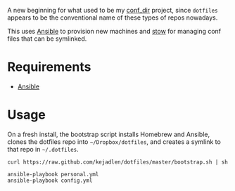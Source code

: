 A new beginning for what used to be my
[conf_dir](https://github.com/kejadlen/conf_dir) project, since `dotfiles`
appears to be the conventional name of these types of repos nowadays.

This uses [Ansible](https://github.com/ansible/ansible) to provision new
machines and [stow](http://www.gnu.org/software/stow/) for managing conf
files that can be symlinked.

# Requirements

- [Ansible](https://github.com/ansible/ansible)

# Usage

On a fresh install, the bootstrap script installs Homebrew and Ansible, clones
the dotfiles repo into `~/Dropbox/dotfiles`, and creates a symlink to that repo
in `~/.dotfiles`.

``` shell
curl https://raw.github.com/kejadlen/dotfiles/master/bootstrap.sh | sh
```

``` shell
ansible-playbook personal.yml
ansible-playbook config.yml
```

